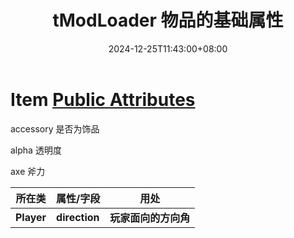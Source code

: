 ﻿---
title: "tModLoader 物品的基础属性"
date: 2024-12-25T11:43:00+08:00
draft: false
tags: ["tModLoader"]
---

# Item [Public Attributes](https://docs.tmodloader.net/docs/stable/class_item.html)
accessory 是否为饰品

alpha 透明度

axe 斧力

| 所在类 | 属性/字段 | 用处 |
| ------- | ------- | ------- |
| **Player**   | **direction**   | **玩家面向的方向角**   |